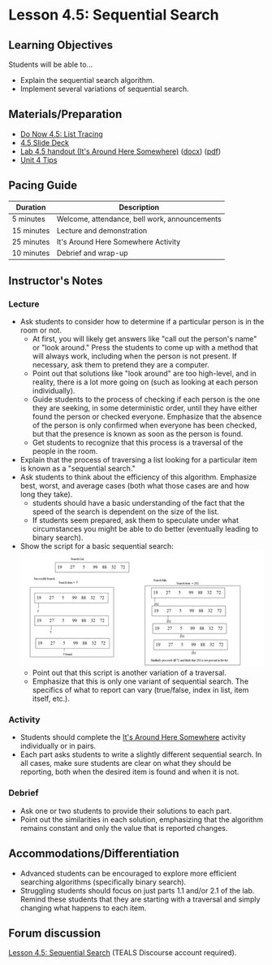 # Lesson 4.5: Sequential Search

## Learning Objectives

Students will be able to...

* Explain the sequential search algorithm.
* Implement several variations of sequential search.

## Materials/Preparation

* [Do Now 4.5: List Tracing](do_now_45.md)
* [4.5 Slide Deck](https://github.com/TEALSK12/introduction-to-computer-science/raw/master/slidedecks/TEALS%20SNAP%204.5.pptx)
* [Lab 4.5 handout (It's Around Here Somewhere)](lab_45.md) ([docx](https://github.com/TEALSK12/introduction-to-computer-science/raw/master/Unit%204%20Word/Lab%204.5%20Its%20Around%20Here%20Somewhere.docx)) ([pdf](https://github.com/TEALSK12/introduction-to-computer-science/raw/master/Unit%204%20PDF/Lab%204.5%20Its%20Around%20Here%20Somewhere.pdf))
* [Unit 4 Tips](unit_4_tips.md)

## Pacing Guide

| Duration   | Description                                   |
| --------- | --------------------------------------------- |
| 5 minutes  | Welcome, attendance, bell work, announcements |
| 15 minutes | Lecture and demonstration                     |
| 25 minutes | It's Around Here Somewhere Activity           |
| 10 minutes | Debrief and wrap-up                           |

## Instructor's Notes

### Lecture

* Ask students to consider how to determine if a particular person is in the room or not.
  * At first, you will likely get answers like "call out the person's name" or "look around."  Press the students to come up with a method that will always work, including when the person is not present.  If necessary, ask them to pretend they are a computer.
  * Point out that solutions like "look around" are too high-level, and in reality, there is a lot more going on (such as looking at each person individually).
  * Guide students to the process of checking if each person is the one they are seeking, in some deterministic order, until they have either found the person or checked everyone.  Emphasize that the absence of the person is only confirmed when everyone has been checked, but that the presence is known as soon as the person is found.
  * Get students to recognize that this process is a traversal of the people in the room.
* Explain that the process of traversing a list looking for a particular item is known as a "sequential search."
* Ask students to think about the efficiency of this algorithm.  Emphasize best, worst, and average cases (both what those cases are and how long they take).
  * students should have a basic understanding of the fact that the speed of the search is dependent on the size of the list.
  * If students seem prepared, ask them to speculate under what circumstances you might be able to do better (eventually leading to binary search).
* Show the script for a basic sequential search:
    ![basic sequential search](images/basic_sequential_search.jpg)
  * Point out that this script is another variation of a traversal.
  * Emphasize that this is only one variant of sequential search.  The specifics of what to report can vary (true/false, index in list, item itself, etc.).

### Activity

* Students should complete the [It's Around Here Somewhere](lab_45.md) activity individually or in pairs.
* Each part asks students to write a slightly different sequential search.  In all cases, make sure students are clear on what they should be reporting, both when the desired item is found and when it is not.

### Debrief

* Ask one or two students to provide their solutions to each part.
* Point out the similarities in each solution, emphasizing that the algorithm remains constant and only the value that is reported changes.

## Accommodations/Differentiation

* Advanced students can be encouraged to explore more efficient searching algorithms (specifically binary search).
* Struggling students should focus on just parts 1.1 and/or 2.1 of the lab.  Remind these students that they are starting with a traversal and simply changing what happens to each item.

## Forum discussion

[Lesson 4.5: Sequential Search](http://forums.tealsk12.org/c/intro-unit-4-lists/lesson-4-5-sequential-search) (TEALS Discourse account required).

